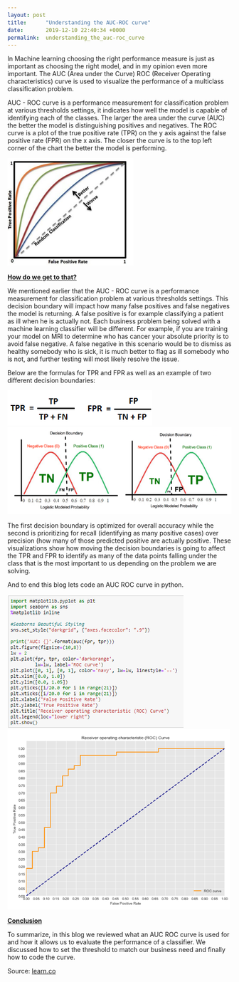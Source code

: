 ```yaml
---
layout: post
title:      "Understanding the AUC-ROC curve"
date:       2019-12-10 22:40:34 +0000
permalink:  understanding_the_auc-roc_curve
---
```



In Machine learning choosing the right performance measure is just as important as choosing the right model, and in my opinion even more important. The AUC (Area under the Curve) ROC (Receiver Operating characteristics) curve is used to visualize the performance of a multiclass classification problem. 

AUC - ROC curve is a performance measurement for classification problem at various thresholds settings, it indicates how well the model is capable of identifying each of the classes. The larger the area under the curve (AUC) the better the model is distinguishing positives and negatives. The ROC curve is a plot of the true positive rate (TPR) on the y axis against the false positive rate (FPR) on the x axis.  The closer the curve is to the top left corner of the chart the better the model is performing.

![](img/72.png)

<b><u>How do we get to that? </u></b>

We mentioned earlier that the AUC - ROC curve is a performance measurement for classification problem at various thresholds settings. This decision boundary will impact how many false positives and false negatives the model is returning. A false positive is for example classifying a patient as ill when he is actually not. Each business problem being solved with a machine learning classifier will be different. For example, if you are training your model on MRI to determine who has cancer your absolute priority is to avoid false negative. A false negative in this scenario would be to dismiss as healthy somebody who is sick, it is much better to flag as ill somebody who is not, and further testing will most likely resolve the issue. 

Below are the formulas for TPR and FPR as well as an example of two different decision boundaries:

![](img/73.png)
![](img/74.png)

The first decision boundary is optimized for overall accuracy while the second is prioritizing for recall (identifying as many positive cases) over precision (how many of those predicted positive are actually positive. These visualizations show how moving the decision boundaries is going to affect the TPR and FPR to identify as many of the data points falling under the class that is the most important to us depending on the problem we are solving. 

And to end this blog lets code an AUC ROC curve in python. 

![](img/75.png)
![](img/76.png)

<b><u>Conclusion</u></b>

To summarize, in this blog we reviewed what an AUC ROC curve is used for and how it allows us to evaluate the performance of a classifier. We discussed how to set the threshold to match our business need and finally how to code the curve. 

Source: [learn.co](learn.co)




